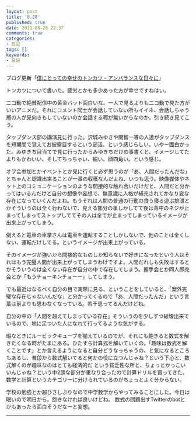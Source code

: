```yaml
---
layout: post
title: '8.28'
published: true
date: 2011-08-28 22:37
comments: true
categories:
- 日記
tags: []
keywords:
- 日記
---
```

ブログ更新「[僕にとっての幸せのトンカツ - アンバランスな日々に](http://d.hatena.ne.jp/soramugi/20110828/1314494649 "僕にとっての幸せのトンカツ - アンバランスな日々に")」

トンカツについて書いた。疲労とかも多少あった方が幸せですねはい。

ニコ動で絶賛配信中の黄金バット面白いな、一人で見るよりもニコ動で見た方がいいアニメだ。それにコメント同士が会話していない所もイイネ、会話しちゃう層の人が見向きもしていないのか会話する暇が無いからなのか。引き続き見てこう。

タップダンス部の講演見に行った。沢城みゆきや関智一等の人達がタップダンスを短期間で覚えてお披露目するという部活、という感じらしい。いやー面白かった。みゆきち目当てで見に行ったからみゆきちだけの事書くと、イメージしてたよりもかわいい、そしてちっちゃい、細い、顔四角い。という感じ。

オフ会参加とかイベントとか見に行くと必ず思うのが「あ、人間だったんだな」とちゃんと認識出来ることが一番の収穫なんだよね、いつも思う。映像媒体やネット上のコミュニケーションのような間接的な触れ合いだけだと、人間だと分かってはいるんだけど自分の想像や妄想で、無意識に人格が補充されてかなり変な存在になっていくんだよね。もうそれは人間の普通の行動の食う寝る遊ぶ排泄とかそういうのは全く行わないで、見える部分の事しかしてて後は背中のネジが止まってしまってストップしててその人は全てが止まってしまっているイメージが出来上がってしまう。

例えると電車の車掌さんは電車を運転することしかしないで、他のことは全くしない、運転だけしてる。というイメージが出来上がっている。

そのイメージが強いから間接的なものしか知らないで好きになったという人はそれはもう完璧人間が出来上がってしまうわけですよ。人間だれしも失敗はするとかそういうのは全くない存在が自分の中で存在してしまう。握手会とか同人即売会とか「もうチョーキンチョーー」してしまう。

でも最近はなるべく自分の目で実際に見る、ということをしていると、「案外完璧な存在じゃないんだな」と分かってくるので「あ、人間だったんだ」という言葉は前よりも思わなくなっている。若干思ってるんだけどね。

自分の中の「人間を超えてしまっている存在」そういうのを少しずつ破壊出来ているので、地に足ついた人になれて行ってるような気がする。

暇なときにルービックキューブを揃えているのでが、それにも飽きると数式を解きたくなる時がたまにある。ひたすら計算式を解いていくの。「趣味は数式を解くことです」とか言えるようになると自分どうなっちゃうの、と気になるところもあるし、普段から数式解いてると何かの役に立つんじゃね？という下心と、数式解くのが趣味なのはとても経済的だ という貧乏性な所と、ちょっとかっこいいんじゃね？という中2頭な部分が重なり合ったので計算ドリルを買ってきた。数学と計算というカテゴリーに分けられているのがちょっとよく分からない。

学校の勉強とか超ひさしぶりなので中学数学からやってみることにした。今日は眠いので明日から。飽きなければ良いけどね。 数式の問題出すTwitterのbotとかもあったら面白そうだなーと妄想。

---

